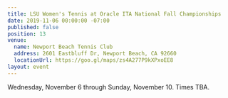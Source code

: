 ```yaml
---
title: LSU Women's Tennis at Oracle ITA National Fall Championships
date: 2019-11-06 00:00:00 -07:00
published: false
position: 13
venue:
  name: Newport Beach Tennis Club
  address: 2601 Eastbluff Dr, Newport Beach, CA 92660
  locationUrl: https://goo.gl/maps/zs4A277P9kXPxoEE8
layout: event
---
```


Wednesday, November 6 through Sunday, November 10. Times TBA.